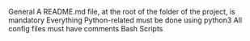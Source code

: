General
A README.md file, at the root of the folder of the project, is mandatory
Everything Python-related must be done using python3
All config files must have comments
Bash Scripts
